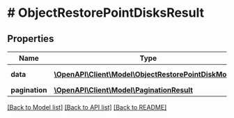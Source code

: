 # # ObjectRestorePointDisksResult

## Properties

Name | Type | Description | Notes
------------ | ------------- | ------------- | -------------
**data** | [**\OpenAPI\Client\Model\ObjectRestorePointDiskModel[]**](ObjectRestorePointDiskModel.md) | Array of disks. |
**pagination** | [**\OpenAPI\Client\Model\PaginationResult**](PaginationResult.md) |  |

[[Back to Model list]](../../README.md#models) [[Back to API list]](../../README.md#endpoints) [[Back to README]](../../README.md)
